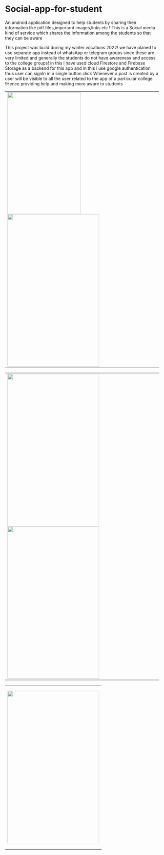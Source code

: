 # Social-app-for-student

An android application designed to help students by sharing their information like pdf files,important images,links etc ! This is a Social media kind of service which shares the information among the students so that they can be aware


This project was build during my winter vocations 2022! we have planed to use separate app instead of whatsApp or telegram groups since these are very limited and generally the students do not have awareness and access to the college groups!  in this i have used cloud Firestore and Firebase Storage  as a backend  for this app and in this i use google authentication thus user can signIn in a single button click Whenever a post is created by a user will be visible to all the user related to the app of a particular college !Hence providing help and making more aware to students 

<p float="left">
<table><tr><td>
  
   <img src="https://user-images.githubusercontent.com/112398359/220347709-20f0c9bf-5a1e-4af5-bf95-6068048f79ab.jpg "  width="240" height="400" />
  
   <img src="https://user-images.githubusercontent.com/112398359/220341402-6040db80-c172-453c-88dc-0b2fd1a8eaf8.jpg "  width="300" height="500" />
  
  </td></tr></table> 

</p>



<p float="left">
<table><tr><td>
  
   <img src="https://user-images.githubusercontent.com/112398359/220354196-7795fc2c-edf2-4f54-90a5-2b442f6b0ab2.jpg" width="300" height="500" />
  
   <img src="https://user-images.githubusercontent.com/112398359/220355061-ed178ee5-239e-4e75-8456-59440389f652.jpg"  width="300" height="500" />
  
  </td></tr></table> 

</p>

<p float="left">
<table><tr><td>
  
<img src = "https://user-images.githubusercontent.com/112398359/220355383-c6d26d44-4d36-418d-84ef-6f068dd60273.jpg"
  width="300" height="500" />
    </td></tr></table> 

</p>
